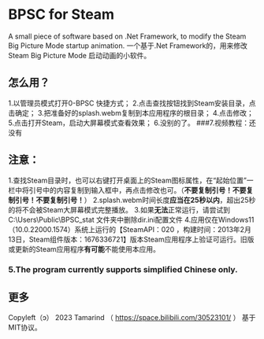 # BPSC for Steam
  A small piece of software based on .Net Framework, to modify the Steam Big Picture Mode startup animation.
  一个基于.Net Framework的，用来修改Steam Big Picture Mode 启动动画的小软件。
  
  ## 怎么用？
  1.以管理员模式打开0-BPSC 快捷方式；
  2.点击查找按钮找到Steam安装目录，点击确定；
  3.把准备好的splash.webm复制到本应用程序的根目录；
  4.点击修改；
  5.点击打开Steam，启动大屏幕模式查看效果；
  6.没别的了。
  ###7.视频教程：还没有

  ## 注意：
  1.查找Steam目录时，也可以右键打开桌面上的Steam图标属性，在“起始位置”一栏中将引号中的内容复制到输入框中，再点击修改也可。（**不要复制引号！不要复制引号！不要复制引号！**）
  2.splash.webm时间长度**应当在25秒以内**，超出25秒的将不会被Steam大屏幕模式完整播放。
  3.如果**无法**正常运行，请尝试到 C:\Users\Public\BPSC_stat 文件夹中删除dir.ini配置文件
  4.应用仅在Windows11（10.0.22000.1574）系统上运行的【SteamAPI：020 ，构建时间：2013年2月13日，Steam组件版本：1676336721】版本Steam应用程序上验证可运行。旧版或更新的Steam应用程序**有可能**不能使用本应用。
  ### 5.The program currently supports simplified Chinese only.

  ## 更多
  Copyleft（ɔ） 2023 Tamarind （ https://space.bilibili.com/30523101/ ）
  基于MIT协议。
